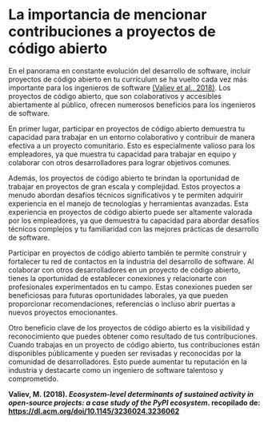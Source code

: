 # La importancia de mencionar contribuciones a proyectos de código abierto 

En el panorama en constante evolución del desarrollo de software, incluir proyectos de código abierto en tu currículum se ha vuelto cada vez más importante para los ingenieros de software [(Valiev et al., 2018)](https://dl.acm.org/doi/10.1145/3236024.3236062). Los proyectos de código abierto, que son colaborativos y accesibles abiertamente al público, ofrecen numerosos beneficios para los ingenieros de software.

En primer lugar, participar en proyectos de código abierto demuestra tu capacidad para trabajar en un entorno colaborativo y contribuir de manera efectiva a un proyecto comunitario. Esto es especialmente valioso para los empleadores, ya que muestra tu capacidad para trabajar en equipo y colaborar con otros desarrolladores para lograr objetivos comunes.

Además, los proyectos de código abierto te brindan la oportunidad de trabajar en proyectos de gran escala y complejidad. Estos proyectos a menudo abordan desafíos técnicos significativos y te permiten adquirir experiencia en el manejo de tecnologías y herramientas avanzadas. Esta experiencia en proyectos de código abierto puede ser altamente valorada por los empleadores, ya que demuestra tu capacidad para abordar desafíos técnicos complejos y tu familiaridad con las mejores prácticas de desarrollo de software.

Participar en proyectos de código abierto también te permite construir y fortalecer tu red de contactos en la industria del desarrollo de software. Al colaborar con otros desarrolladores en un proyecto de código abierto, tienes la oportunidad de establecer conexiones y relacionarte con profesionales experimentados en tu campo. Estas conexiones pueden ser beneficiosas para futuras oportunidades laborales, ya que pueden proporcionar recomendaciones, referencias o incluso abrir puertas a nuevos proyectos emocionantes.

Otro beneficio clave de los proyectos de código abierto es la visibilidad y reconocimiento que puedes obtener como resultado de tus contribuciones. Cuando trabajas en un proyecto de código abierto, tus contribuciones están disponibles públicamente y pueden ser revisadas y reconocidas por la comunidad de desarrolladores. Esto puede aumentar tu reputación en la industria y destacarte como un ingeniero de software talentoso y comprometido.

**Valiev, M. (2018). *Ecosystem-level determinants of sustained activity in open-source projects: a case study of the PyPI ecosystem*. recopilado de: https://dl.acm.org/doi/10.1145/3236024.3236062**

